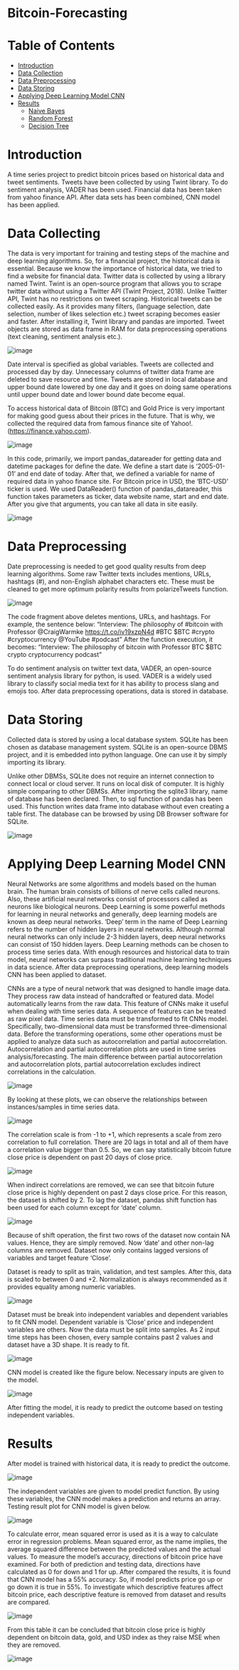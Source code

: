 # Bitcoin-Forecasting

# Table of Contents

* [Introduction](#Introduction)
* [Data Collection](#Data_Collection)
* [Data Preprocessing](#Data_Preprocessing) 
* [Data Storing](#Data_Storing)
* [Applying Deep Learning Model CNN](#CNN)
* [Results](#Results) 
   * [Naive Bayes](#Naive_Bayes)
   * [Random Forest](#Random_Forest)
   * [Decision Tree](#Decision_Tree)



# Introduction <a class="anchor" id="Introduction"></a>

A time series project to predict bitcoin prices based on historical data and tweet sentiments.
Tweets have been collected by using Twint library. To do sentiment analysis, VADER has been used.
Financial data has been taken from yahoo finance API.
After data sets has been combined, CNN model has been applied.

# Data Collecting <a class="anchor" id="Data_Collection"></a>

The data is very important for training and testing steps of the machine and deep learning algorithms. So, for a financial project, the historical data is essential. Because we know the importance of historical data, we tried to find a website for financial data. 
Twitter data is collected by using a library named Twint. Twint is an open-source program that allows you to scrape twitter data without using a Twitter API (Twint Project, 2018).   Unlike Twitter API, Twint has no restrictions on tweet scraping. Historical tweets can be collected easily. As it provides many filters, (language selection, date selection, number of likes selection etc.) tweet scraping becomes easier and faster.
After installing it, Twint library and pandas are imported. Tweet objects are stored as data frame in RAM for data preprocessing operations (text cleaning, sentiment analysis etc.).


![image](https://user-images.githubusercontent.com/50465232/185765589-a6ceb438-0761-47c3-835e-0868b5d83821.png)

Date interval is specified as global variables.  Tweets are collected and processed day by day. Unnecessary columns of twitter data frame are deleted to save resource and time. Tweets are stored in local database and upper bound date lowered by one day and it goes on doing same operations until upper bound date and lower bound date become equal.

To access historical data of Bitcoin (BTC) and Gold Price is very important for making good guess about their prices in the future. That is why, we collected the required data from famous finance site of Yahoo!. (https://finance.yahoo.com).

![image](https://user-images.githubusercontent.com/50465232/185765628-b87c7190-6e5d-4f87-b71d-62db491663c1.png)

In this code, primarily, we import pandas_datareader for getting data and datetime packages for define the date. We define a start date is ‘2005-01-01’ and end date of today. After that, we defined a variable for name of required data in yahoo finance site. For Bitcoin price in USD, the ‘BTC-USD’ ticker is used.
We used DataReader() function of pandas_datareader, this function takes parameters as ticker, data website name, start and end date. After you give that arguments, you can take all data in site easily.

![image](https://user-images.githubusercontent.com/50465232/185765658-b26ae652-3166-41e7-bd43-be31b45964b4.png)


# Data Preprocessing <a class="anchor" id="Data_Preprocessing"></a>

Date preprocessing is needed to get good quality results from deep learning algorithms.   Some raw Twitter texts includes mentions, URLs, hashtags (#), and non-English alphabet characters etc. These must be cleaned to get more optimum polarity results from polarizeTweets function.

![image](https://user-images.githubusercontent.com/50465232/185765708-8da65080-6bff-4fbc-98be-00e63ebf0340.png)

The code fragment above deletes mentions, URLs, and hashtags. For example, the sentence below:
 “Interview: The philosophy of #bitcoin with Professor @CraigWarmke  https://t.co/iv19xzpN4d #BTC $BTC #crypto #cryptocurrency @YouTube #podcast”
After the function execution, it becomes:
 “Interview: The philosophy of bitcoin with Professor    BTC $BTC crypto cryptocurrency podcast”

To do sentiment analysis on twitter text data, VADER, an open-source sentiment analysis library for python, is used. VADER is a widely used library to classify social media text for it has ability to process slang and emojis too. After data preprocessing operations, data is stored in database.


# Data Storing <a class="anchor" id="Data_Storing"></a>

Collected data is stored by using a local database system. SQLite has been chosen as database management system. SQLite is an open-source DBMS project, and it is embedded into python language. One can use it by simply importing its library.

Unlike other DBMSs, SQLite does not require an internet connection to connect local or cloud server. It runs on local disk of computer. It is highly simple comparing to other DBMSs.
After importing the sqlite3 library, name of database has been declared. Then, to sql function of pandas has been used. This function writes data frame into database without even creating a table first. The database can be browsed by using DB Browser software for SQLite.

![image](https://user-images.githubusercontent.com/50465232/185765780-3d31d6a1-0225-4a3f-b0fd-858857c92478.png)


# Applying Deep Learning Model CNN <a class="anchor" id="CNN"></a>

Neural Networks are some algorithms and models based on the human brain. The human brain consists of billions of nerve cells called neurons. Also, these artificial neural networks consist of processors called as neurons like biological neurons.
Deep Learning is some powerful methods for learning in neural networks and generally, deep learning models are known as deep neural networks. ‘Deep’ term in the name of Deep Learning refers to the number of hidden layers in neural networks. Although normal neural networks can only include 2-3 hidden layers, deep neural networks can consist of 150 hidden layers.
Deep Learning methods can be chosen to process time series data. With enough resources and historical data to train model, neural networks can surpass traditional machine learning techniques in data science.
After data preprocessing operations, deep learning models CNN has been applied to dataset.

CNNs are a type of neural network that was designed to handle image data. They process raw data instead of handcrafted or featured data. Model automatically learns from the raw data. This feature of CNNs make it useful when dealing with time series data. A sequence of features can be treated as raw pixel data.
Time series data must be transformed to fit CNNs model. Specifically, two-dimensional data must be transformed three-dimensional data. Before the transforming operations, some other operations must be applied to analyze data such as autocorrelation and partial autocorrelation.
Autocorrelation and partial autocorrelation plots are used in time series analysis/forecasting. The main difference between partial autocorrelation and autocorrelation plots, partial autocorrelation excludes indirect correlations in the calculation. 

![image](https://user-images.githubusercontent.com/50465232/185765857-3e45f5c2-f4df-4ae6-81ba-945acecc38cb.png)

By looking at these plots, we can observe the relationships between instances/samples in time series data. 

![image](https://user-images.githubusercontent.com/50465232/185765867-7f9b4b14-0939-486f-8b31-12997a7fad9c.png)

The correlation scale is from -1 to +1, which represents a scale from zero correlation to full correlation. There are 20 lags in total and all of them have a correlation value bigger than 0.5. So, we can say statistically bitcoin future close price is dependent on past 20 days of close price.

![image](https://user-images.githubusercontent.com/50465232/185765878-c3e8b70d-746f-4eb9-95c1-7ab77350e0f5.png)

When indirect correlations are removed, we can see that bitcoin future close price is highly dependent on past 2 days close price.
For this reason, the dataset is shifted by 2. To lag the dataset, pandas shift function has been used for each column except for ‘date’ column.

![image](https://user-images.githubusercontent.com/50465232/185765888-5e6d38f0-943a-4016-b8ef-dfeedd55acc2.png)

Because of shift operation, the first two rows of the dataset now contain NA values. Hence, they are simply removed. Now ‘date’ and other non-lag columns are removed. Dataset now only contains lagged versions of variables and target feature ‘Close’.

Dataset is ready to split as train, validation, and test samples. After this, data is scaled to between 0 and +2. Normalization is always recommended as it provides equality among numeric variables.

![image](https://user-images.githubusercontent.com/50465232/185765906-4315f8c6-62fb-47f7-ac65-ddf0517b67f3.png)

Dataset must be break into independent variables and dependent variables to fit CNN model. Dependent variable is ‘Close’ price and independent variables are others.
Now the data must be split into samples. As 2 input time steps has been chosen, every sample contains past 2 values and dataset have a 3D shape. It is ready to fit.

![image](https://user-images.githubusercontent.com/50465232/185765918-571189ae-f635-4fcf-90c4-c27377f3fdfa.png)

CNN model is created like the figure below. Necessary inputs are given to the model.

![image](https://user-images.githubusercontent.com/50465232/185765923-e43672e5-9f00-4082-9c72-4b95900cce9a.png)

After fitting the model, it is ready to predict the outcome based on testing independent variables.


# Results <a class="anchor" id="Results"></a>

After model is trained with historical data, it is ready to predict the outcome.

![image](https://user-images.githubusercontent.com/50465232/185765990-652965f1-1566-453b-a69d-1cec34196ab8.png)

The independent variables are given to model predict function. By using these variables, the CNN model makes a prediction and returns an array.
Testing result plot for CNN model is given below.

![image](https://user-images.githubusercontent.com/50465232/185766002-460a1b5b-6f24-45bc-8218-2f9cde4aefdd.png)

To calculate error, mean squared error is used as it is a way to calculate error in regression problems. Mean squared error, as the name implies, the average squared difference between the predicted values and the actual values.
To measure the model’s accuracy, directions of bitcoin price have examined. For both of prediction and testing data, directions have calculated as 0 for down and 1 for up.
After compared the results, it is found that CNN model has a 55% accuracy. So, if model predicts price go up or go down it is true in 55%.
To investigate which descriptive features affect bitcoin price, each descriptive feature is removed from dataset and results are compared.

![image](https://user-images.githubusercontent.com/50465232/185766031-6d8b1899-b682-4e01-b9f4-f07797c3532b.png)

From this table it can be concluded that bitcoin close price is highly dependent on bitcoin data, gold, and USD index as they raise MSE when they are removed.

![image](https://user-images.githubusercontent.com/50465232/185766051-97cb2df4-6185-4b90-ae10-87a2e41fcf21.png)




